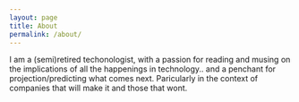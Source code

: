 ```yaml
---
layout: page
title: About
permalink: /about/
---
```


I am a (semi)retired techonologist, with a passion for reading and musing on the implications of all the happenings in technology.. and a penchant for projection/predicting what comes next. Paricularly in the context of companies that will make it and those that wont.
